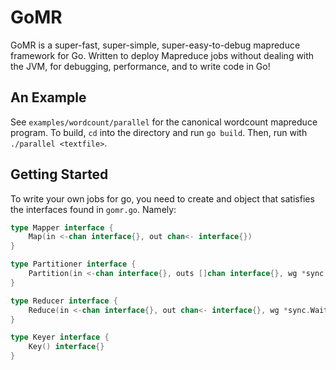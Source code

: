 # GoMR

GoMR is a super-fast, super-simple, super-easy-to-debug mapreduce framework
for Go. Written to deploy Mapreduce jobs without dealing with the JVM, for
debugging, performance, and to write code in Go!

## An Example

See `examples/wordcount/parallel` for the canonical wordcount mapreduce
program. To build, `cd` into the directory and run `go build`. Then, run with
`./parallel <textfile>`.

## Getting Started

To write your own jobs for go, you need to create and object that satisfies
the interfaces found in `gomr.go`. Namely:

```go 
type Mapper interface {
	Map(in <-chan interface{}, out chan<- interface{})
}

type Partitioner interface {
	Partition(in <-chan interface{}, outs []chan interface{}, wg *sync.WaitGroup)
}

type Reducer interface {
	Reduce(in <-chan interface{}, out chan<- interface{}, wg *sync.WaitGroup)
}

type Keyer interface {
	Key() interface{}
}
```
